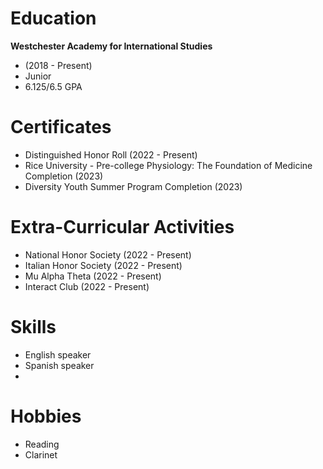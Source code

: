 
# Education
**Westchester Academy for International Studies**
- (2018 - Present)
- Junior
- 6.125/6.5 GPA

# Certificates
- Distinguished Honor Roll (2022 - Present)
- Rice University - Pre-college Physiology: The Foundation of Medicine Completion (2023)
- Diversity Youth Summer Program Completion (2023)

# Extra-Curricular Activities
- National Honor Society (2022 - Present)
- Italian Honor Society (2022 - Present)
- Mu Alpha Theta (2022 - Present)
- Interact Club (2022 - Present)

# Skills
- English speaker
- Spanish speaker
- 
# Hobbies
- Reading
- Clarinet

